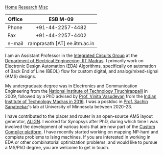 [Home](https://srampras.github.io)  [Research](https://srampras.github.io/research) [Misc](https://srampras.github.io/misc)

| Office 	| 	ESB M-09                    |
|----------|:-------------:|
| Phone 	| 	+91-44-2257-4482            |
| Fax 	  | 	+91-44-2257-4402            |
| e-mail 	| 	ramprasath [AT] ee.iitm.ac.in |


I am an Assistant Professor in the [Integrated Circuits Group](http://www.ee.iitm.ac.in/ics) at the [Department of Electrical Engineering, IIT Madras](https://www.ee.iitm.ac.in). I primarily work on Electronic Design Automation (EDA) Algorithms, specifically on automation of Back End of Line (BEOL) flow for custom digital, and analog/mixed-signal (AMS) designs. 

My undergraduate degree was in Electronics and Communication Engineering from the [National Institute of Technology Tiruchirappalli](https://nitt.edu/home/academics/departments/ece/) in 2009, followed by a PhD advised by [Prof. Vinita Vasudevan](https://www.ee.iitm.ac.in/~vinita) from the [Indian Institute of Technology Madras in 2016](https://www.ee.iitm.ac.in). I was a postdoc in [Prof. Sachin Sapatnekar](https://www.ece.umn.edu/~sachin)'s lab at University of Minnesota between 2020-23. 

I have contributed to the placer and router in an open-source AMS layout generator, [ALIGN](https://github.com/ALIGN-analoglayout/ALIGN-public.git). I worked for Synopsys after PhD, during which time I was involved the development of various tools that are now part of the [Custom Compiler platform](https://www.synopsys.com/implementation-and-signoff/custom-design-platform/custom-compiler.html). I have recently started working on mapping NP-hard and complete problems to Ising machines. If you are interested in working in EDA or other combinatorial optimization problems, and would like to pursue a MS/PhD degree, you are welcome to get in touch.
